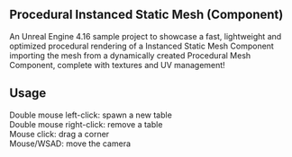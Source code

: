 ## Procedural Instanced Static Mesh (Component)

An Unreal Engine 4.16 sample project to showcase a fast, lightweight and optimized procedural rendering of a Instanced Static Mesh Component importing the mesh from a dynamically created Procedural Mesh Component, complete with textures and UV management!

## Usage

Double mouse left-click: spawn a new table  
Double mouse right-click: remove a table  
Mouse click: drag a corner  
Mouse/WSAD: move the camera  
